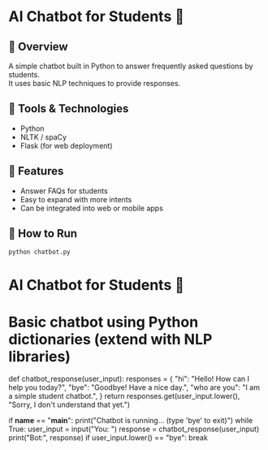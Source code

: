 # AI Chatbot for Students 🤖

## 📌 Overview
A simple chatbot built in Python to answer frequently asked questions by students.  
It uses basic NLP techniques to provide responses.

## 🔧 Tools & Technologies
- Python
- NLTK / spaCy
- Flask (for web deployment)

## 🚀 Features
- Answer FAQs for students
- Easy to expand with more intents
- Can be integrated into web or mobile apps

## 📂 How to Run
```bash
python chatbot.py
```
# AI Chatbot for Students 🤖
# Basic chatbot using Python dictionaries (extend with NLP libraries)

def chatbot_response(user_input):
    responses = {
        "hi": "Hello! How can I help you today?",
        "bye": "Goodbye! Have a nice day.",
        "who are you": "I am a simple student chatbot.",
    }
    return responses.get(user_input.lower(), "Sorry, I don't understand that yet.")

if __name__ == "__main__":
    print("Chatbot is running... (type 'bye' to exit)")
    while True:
        user_input = input("You: ")
        response = chatbot_response(user_input)
        print("Bot:", response)
        if user_input.lower() == "bye":
            break
